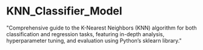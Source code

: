 # KNN_Classifier_Model
"Comprehensive guide to the K-Nearest Neighbors (KNN) algorithm for both classification and regression tasks, featuring in-depth analysis, hyperparameter tuning, and evaluation using Python’s sklearn library."
